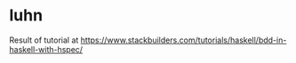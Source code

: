# luhn

Result of tutorial at https://www.stackbuilders.com/tutorials/haskell/bdd-in-haskell-with-hspec/